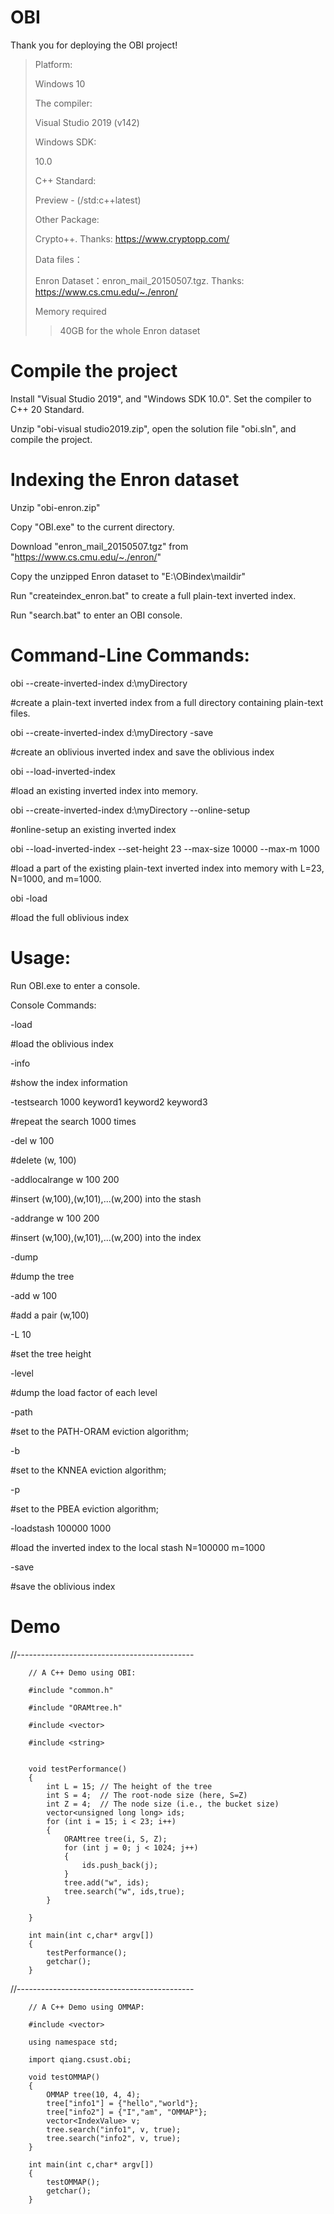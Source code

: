 # OBI
Thank you for deploying the OBI project!

> Platform:
> 
>   Windows 10
>   
> The compiler:
> 
>   Visual Studio 2019 (v142)
>   
> Windows SDK:
> 
>   10.0
>   
> C++ Standard:
> 
>   Preview - (/std:c++latest)
>   
> Other Package:
> 
>   Crypto++. Thanks: https://www.cryptopp.com/
>   
> Data files：
> 
>   Enron Dataset：enron_mail_20150507.tgz. Thanks: https://www.cs.cmu.edu/~./enron/
>   
> Memory required
> 
>   >40GB for the whole Enron dataset
 
# Compile the project

Install "Visual Studio 2019", and "Windows SDK 10.0". Set the compiler to C++ 20 Standard.

Unzip "obi-visual studio2019.zip", open the solution file "obi.sln", and compile the project.

# Indexing the Enron dataset

Unzip "obi-enron.zip"

Copy "OBI.exe" to the current directory.

Download "enron_mail_20150507.tgz" from "https://www.cs.cmu.edu/~./enron/"

Copy the unzipped Enron dataset to "E:\OBindex\maildir"

Run "createindex_enron.bat" to create a full plain-text inverted index.

Run "search.bat" to enter an OBI console.

# Command-Line Commands:

 obi --create-inverted-index d:\\myDirectory
 
   #create a plain-text inverted index from a full directory containing plain-text files.
   
 obi --create-inverted-index d:\\myDirectory -save
 
   #create an oblivious inverted index and save the oblivious index
   
 obi --load-inverted-index
 
   #load an existing inverted index into memory.
   
 obi --create-inverted-index d:\\myDirectory --online-setup
 
   #online-setup an existing inverted index
   
 obi --load-inverted-index --set-height 23 --max-size 10000 --max-m 1000
 
   #load a part of the existing plain-text inverted index into memory with L=23, N=1000, and m=1000.
   
 obi -load 
 
   #load the full oblivious index
   
# Usage:
Run OBI.exe to enter a console.

Console Commands:

  -load  
  
  #load the oblivious index
  
  -info  
  
  #show the index information
  
  -testsearch 1000 keyword1 keyword2 keyword3  
  
  #repeat the search 1000 times
   
  -del w 100
  
  #delete (w, 100)
  
  -addlocalrange w 100 200 
  
  #insert (w,100),(w,101),...(w,200) into the stash
  
  -addrange w 100 200  
  
  #insert (w,100),(w,101),...(w,200) into the index
  
  -dump 
  
  #dump the tree
  
 -add w 100  
 
  #add a pair (w,100)
  
  -L 10 
  
  #set the tree height
  
  -level  
  
  #dump the load factor of each level
  
  -path  
  
  #set to the PATH-ORAM eviction algorithm;
  
  -b  
  
  #set to the KNNEA eviction algorithm;
  
  -p  
  
  #set to the PBEA eviction algorithm;
  
  -loadstash 100000 1000 
  
  #load the inverted index to the local stash N=100000 m=1000
  
  -save  
  
  #save the oblivious index
  
  # Demo
//--------------------------------------------

		// A C++ Demo using OBI:
		
		#include "common.h"
		
		#include "ORAMtree.h"
		
		#include <vector>
		
		#include <string>


		void testPerformance()
		{
			int L = 15; // The height of the tree
			int S = 4;  // The root-node size (here, S=Z)
			int Z = 4;  // The node size (i.e., the bucket size)
			vector<unsigned long long> ids;
			for (int i = 15; i < 23; i++)
			{
				ORAMtree tree(i, S, Z);
				for (int j = 0; j < 1024; j++)
				{
					ids.push_back(j);
				}
				tree.add("w", ids);
				tree.search("w", ids,true);
			}

		}

		int main(int c,char* argv[])
		{
			testPerformance(); 
			getchar();
		}

//--------------------------------------------

		// A C++ Demo using OMMAP:
		
		#include <vector>
		
		using namespace std;
		
		import qiang.csust.obi;

		void testOMMAP()
		{
			OMMAP tree(10, 4, 4);
			tree["info1"] = {"hello","world"};
			tree["info2"] = {"I","am", "OMMAP"};
			vector<IndexValue> v;
			tree.search("info1", v, true);
			tree.search("info2", v, true);
		}

		int main(int c,char* argv[])
		{
			testOMMAP();
			getchar();
		}













